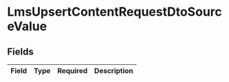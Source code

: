 # LmsUpsertContentRequestDtoSourceValue


## Fields

| Field       | Type        | Required    | Description |
| ----------- | ----------- | ----------- | ----------- |